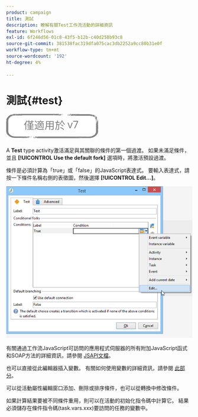 ```yaml
---
product: campaign
title: 測試
description: 瞭解有關Test工作流活動的詳細資訊
feature: Workflows
exl-id: 6f246d56-01c8-43f5-b12b-c40d258b93c8
source-git-commit: 381538fac319dfa075cac3db2252a9cc80b31e0f
workflow-type: tm+mt
source-wordcount: '192'
ht-degree: 4%

---
```


# 測試{#test}

![](../../assets/v7-only.svg)

A **Test** type activity激活滿足與其關聯的條件的第一個過渡。 如果未滿足條件，並且 **[!UICONTROL Use the default fork]** 選項時，將激活預設過渡。

條件是必須計算為「true」或「false」的JavaScript表達式。 要輸入表達式，請按一下條件名稱右側的表徵圖，然後選擇 **[!UICONTROL Edit...]**。

![](assets/edit_test.png)

有關通過工作流JavaScript可訪問的應用程式伺服器的所有附加JavaScript函式和SOAP方法的詳細資訊，請參閱 [JSAPI文檔](https://experienceleague.adobe.com/developer/campaign-api/api/index.html?lang=zh-Hant)。

也可以直接從此編輯器插入變數。 有關如何使用變數的詳細資訊，請參閱 [此部分](javascript-scripts-and-templates.md#variables)。

可以從活動屬性編輯窗口添加、刪除或排序條件，也可以從轉換中修改條件。

如果計算結果要被不同條件重用，則可以在活動的初始化指令碼中計算它。 結果必須儲存在條件指令碼(task.vars.xxx)要訪問的任務的變數中。
